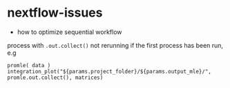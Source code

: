 # nextflow-issues

- how to optimize sequential workflow
  
process with `.out.collect()` not rerunning if the first process has been run, e.g
```
promle( data )
integration_plot("${params.project_folder}/${params.output_mle}/", promle.out.collect(), matrices)
```
